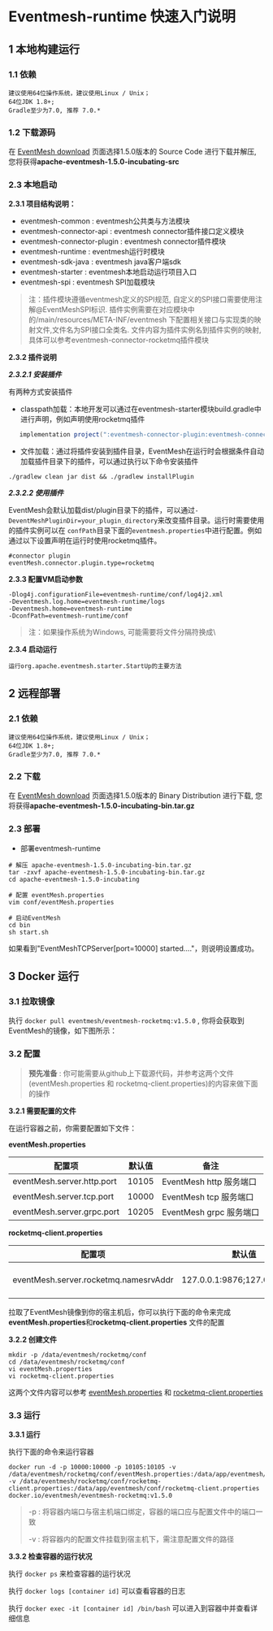 # Eventmesh-runtime 快速入门说明


## 1 本地构建运行

### 1.1 依赖

```
建议使用64位操作系统，建议使用Linux / Unix；
64位JDK 1.8+;
Gradle至少为7.0, 推荐 7.0.*
```

### 1.2 下载源码

在 [EventMesh download](https://eventmesh.apache.org/download) 页面选择1.5.0版本的 Source Code 进行下载并解压, 您将获得**apache-eventmesh-1.5.0-incubating-src**


### 2.3 本地启动

**2.3.1 项目结构说明：**

- eventmesh-common : eventmesh公共类与方法模块
- eventmesh-connector-api : eventmesh connector插件接口定义模块
- eventmesh-connector-plugin : eventmesh connector插件模块
- eventmesh-runtime : eventmesh运行时模块
- eventmesh-sdk-java : eventmesh java客户端sdk
- eventmesh-starter : eventmesh本地启动运行项目入口
- eventmesh-spi : eventmesh SPI加载模块

> 注：插件模块遵循eventmesh定义的SPI规范, 自定义的SPI接口需要使用注解@EventMeshSPI标识.
> 插件实例需要在对应模块中的/main/resources/META-INF/eventmesh 下配置相关接口与实现类的映射文件,文件名为SPI接口全类名.
> 文件内容为插件实例名到插件实例的映射, 具体可以参考eventmesh-connector-rocketmq插件模块

**2.3.2 插件说明**

***2.3.2.1 安装插件***

有两种方式安装插件

- classpath加载：本地开发可以通过在eventmesh-starter模块build.gradle中进行声明，例如声明使用rocketmq插件

```gradle
   implementation project(":eventmesh-connector-plugin:eventmesh-connector-rocketmq")
```

- 文件加载：通过将插件安装到插件目录，EventMesh在运行时会根据条件自动加载插件目录下的插件，可以通过执行以下命令安装插件

```shell
./gradlew clean jar dist && ./gradlew installPlugin
```

***2.3.2.2 使用插件***

EventMesh会默认加载dist/plugin目录下的插件，可以通过`-DeventMeshPluginDir=your_plugin_directory`来改变插件目录。运行时需要使用的插件实例可以在
`confPath`目录下面的`eventmesh.properties`中进行配置。例如通过以下设置声明在运行时使用rocketmq插件。

```properties
#connector plugin
eventMesh.connector.plugin.type=rocketmq
```

**2.3.3 配置VM启动参数**

```properties
-Dlog4j.configurationFile=eventmesh-runtime/conf/log4j2.xml
-Deventmesh.log.home=eventmesh-runtime/logs
-Deventmesh.home=eventmesh-runtime
-DconfPath=eventmesh-runtime/conf
```

> 注：如果操作系统为Windows, 可能需要将文件分隔符换成\

**2.3.4 启动运行**

```
运行org.apache.eventmesh.starter.StartUp的主要方法
```

## 2 远程部署

### 2.1 依赖

```
建议使用64位操作系统，建议使用Linux / Unix；
64位JDK 1.8+;
Gradle至少为7.0, 推荐 7.0.*
```

### 2.2 下载

在 [EventMesh download](https://eventmesh.apache.org/download) 页面选择1.5.0版本的 Binary Distribution 进行下载, 您将获得**apache-eventmesh-1.5.0-incubating-bin.tar.gz**


### 2.3 部署

- 部署eventmesh-runtime

```$ xslt
# 解压 apache-eventmesh-1.5.0-incubating-bin.tar.gz
tar -zxvf apache-eventmesh-1.5.0-incubating-bin.tar.gz
cd apache-eventmesh-1.5.0-incubating

# 配置 eventMesh.properties
vim conf/eventMesh.properties

# 启动EventMesh
cd bin
sh start.sh
```

如果看到"EventMeshTCPServer[port=10000] started...."，则说明设置成功。


## 3 Docker 运行

### 3.1 拉取镜像

执行 `docker pull eventmesh/eventmesh-rocketmq:v1.5.0` , 你将会获取到EventMesh的镜像，如下图所示：


### 3.2 配置

> **预先准备** : 你可能需要从github上下载源代码，并参考这两个文件(eventMesh.properties 和 rocketmq-client.properties)的内容来做下面的操作

**3.2.1 需要配置的文件**

在运行容器之前，你需要配置如下文件：

**eventMesh.properties**

| 配置项                 | 默认值 | 备注                    |
| ---------------------- | ------ | ----------------------- |
| eventMesh.server.http.port | 10105  | EventMesh http 服务端口 |
| eventMesh.server.tcp.port  | 10000  | EventMesh tcp 服务端口  |
| eventMesh.server.grpc.port  | 10205  | EventMesh grpc 服务端口  |

**rocketmq-client.properties**

| 配置项                            | 默认值                        | 备注                  |
| --------------------------------- | ----------------------------- | --------------------- |
| eventMesh.server.rocketmq.namesrvAddr | 127.0.0.1:9876;127.0.0.1:9876 | RocketMQ namesrv 地址 |

拉取了EventMesh镜像到你的宿主机后，你可以执行下面的命令来完成**eventMesh.properties**和**rocketmq-client.properties** 文件的配置

**3.2.2 创建文件**

```shell
mkdir -p /data/eventmesh/rocketmq/conf
cd /data/eventmesh/rocketmq/conf
vi eventMesh.properties
vi rocketmq-client.properties
```

这两个文件内容可以参考 [eventMesh.properties](https://github.com/apache/incubator-eventmesh/blob/develop/eventmesh-runtime/conf/eventMesh.properties)
和 [rocketmq-client.properties](https://github.com/apache/incubator-eventmesh/blob/develop/eventmesh-runtime/conf/rocketmq-client.properties)

### 3.3 运行

**3.3.1 运行**

执行下面的命令来运行容器

```shell
docker run -d -p 10000:10000 -p 10105:10105 -v /data/eventmesh/rocketmq/conf/eventMesh.properties:/data/app/eventmesh/conf/eventMesh.properties -v /data/eventmesh/rocketmq/conf/rocketmq-client.properties:/data/app/eventmesh/conf/rocketmq-client.properties docker.io/eventmesh/eventmesh-rocketmq:v1.5.0
```

> -p : 将容器内端口与宿主机端口绑定，容器的端口应与配置文件中的端口一致
>
> -v : 将容器内的配置文件挂载到宿主机下，需注意配置文件的路径

**3.3.2 检查容器的运行状况**

执行 `docker ps` 来检查容器的运行状况


执行 `docker logs [container id]` 可以查看容器的日志


执行 `docker exec -it [container id] /bin/bash` 可以进入到容器中并查看详细信息


